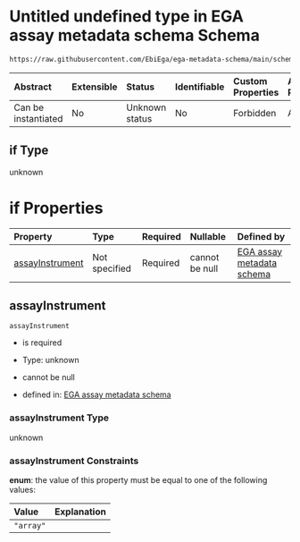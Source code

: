 # Untitled undefined type in EGA assay metadata schema Schema

```txt
https://raw.githubusercontent.com/EbiEga/ega-metadata-schema/main/schemas/EGA.assay.json#/properties/assayTypeSpecifications/allOf/0/if
```



| Abstract            | Extensible | Status         | Identifiable | Custom Properties | Additional Properties | Access Restrictions | Defined In                                                                 |
| :------------------ | :--------- | :------------- | :----------- | :---------------- | :-------------------- | :------------------ | :------------------------------------------------------------------------- |
| Can be instantiated | No         | Unknown status | No           | Forbidden         | Allowed               | none                | [EGA.assay.json\*](../../../schemas/EGA.assay.json "open original schema") |

## if Type

unknown

# if Properties

| Property                            | Type          | Required | Nullable       | Defined by                                                                                                                                                                                                                                                                                                                                             |
| :---------------------------------- | :------------ | :------- | :------------- | :----------------------------------------------------------------------------------------------------------------------------------------------------------------------------------------------------------------------------------------------------------------------------------------------------------------------------------------------------- |
| [assayInstrument](#assayinstrument) | Not specified | Required | cannot be null | [EGA assay metadata schema](ega-11-properties-assay-type-specifications-allof-if-the-assay-is-of-type-array-its-specifications-will-be-expected-if-properties-assayinstrument.md "https://raw.githubusercontent.com/EbiEga/ega-metadata-schema/main/schemas/EGA.assay.json#/properties/assayTypeSpecifications/allOf/0/if/properties/assayInstrument") |

## assayInstrument



`assayInstrument`

*   is required

*   Type: unknown

*   cannot be null

*   defined in: [EGA assay metadata schema](ega-11-properties-assay-type-specifications-allof-if-the-assay-is-of-type-array-its-specifications-will-be-expected-if-properties-assayinstrument.md "https://raw.githubusercontent.com/EbiEga/ega-metadata-schema/main/schemas/EGA.assay.json#/properties/assayTypeSpecifications/allOf/0/if/properties/assayInstrument")

### assayInstrument Type

unknown

### assayInstrument Constraints

**enum**: the value of this property must be equal to one of the following values:

| Value     | Explanation |
| :-------- | :---------- |
| `"array"` |             |
